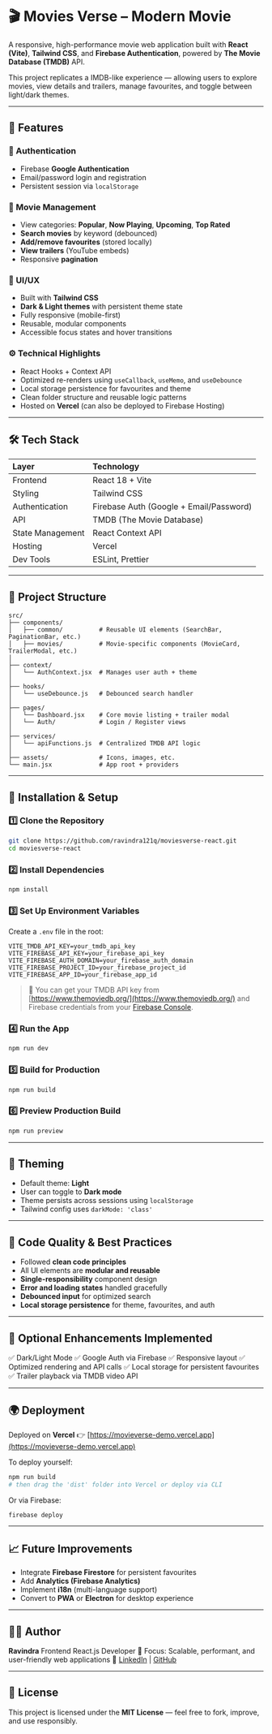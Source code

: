 # 🎬 Movies Verse – Modern Movie

A responsive, high-performance movie  web application built with **React (Vite)**, **Tailwind CSS**, and **Firebase Authentication**, powered by **The Movie Database (TMDB)** API.

This project replicates a IMDB-like experience — allowing users to explore movies, view details and trailers, manage favourites, and toggle between light/dark themes.

---

## 🚀 Features

### 🔐 Authentication
- Firebase **Google Authentication**
- Email/password login and registration
- Persistent session via `localStorage`

### 🎥 Movie Management
- View categories: **Popular**, **Now Playing**, **Upcoming**, **Top Rated**
- **Search movies** by keyword (debounced)
- **Add/remove favourites** (stored locally)
- **View trailers** (YouTube embeds)
- Responsive **pagination**

### 🎨 UI/UX
- Built with **Tailwind CSS**
- **Dark & Light themes** with persistent theme state
- Fully responsive (mobile-first)
- Reusable, modular components
- Accessible focus states and hover transitions

### ⚙️ Technical Highlights
- React Hooks + Context API
- Optimized re-renders using `useCallback`, `useMemo`, and `useDebounce`
- Local storage persistence for favourites and theme
- Clean folder structure and reusable logic patterns
- Hosted on **Vercel** (can also be deployed to Firebase Hosting)

---

## 🛠️ Tech Stack

| Layer | Technology |
|:------|:------------|
| Frontend | React 18 + Vite |
| Styling | Tailwind CSS |
| Authentication | Firebase Auth (Google + Email/Password) |
| API | TMDB (The Movie Database) |
| State Management | React Context API |
| Hosting | Vercel |
| Dev Tools | ESLint, Prettier |

---

## 🧩 Project Structure

```
src/
├── components/
│   ├── common/          # Reusable UI elements (SearchBar, PaginationBar, etc.)
│   ├── movies/          # Movie-specific components (MovieCard, TrailerModal, etc.)
│
├── context/
│   └── AuthContext.jsx  # Manages user auth + theme
│
├── hooks/
│   └── useDebounce.js   # Debounced search handler
│
├── pages/
│   └── Dashboard.jsx    # Core movie listing + trailer modal
│   └── Auth/            # Login / Register views
│
├── services/
│   └── apiFunctions.js  # Centralized TMDB API logic
│
├── assets/              # Icons, images, etc.
└── main.jsx             # App root + providers
```

---

## 🔧 Installation & Setup

### 1️⃣ Clone the Repository
```bash
git clone https://github.com/ravindra121q/moviesverse-react.git
cd moviesverse-react
```

### 2️⃣ Install Dependencies
```bash
npm install
```

### 3️⃣ Set Up Environment Variables
Create a `.env` file in the root:
```
VITE_TMDB_API_KEY=your_tmdb_api_key
VITE_FIREBASE_API_KEY=your_firebase_api_key
VITE_FIREBASE_AUTH_DOMAIN=your_firebase_auth_domain
VITE_FIREBASE_PROJECT_ID=your_firebase_project_id
VITE_FIREBASE_APP_ID=your_firebase_app_id
```

> 🔑 You can get your TMDB API key from [https://www.themoviedb.org/](https://www.themoviedb.org/)
> and Firebase credentials from your [Firebase Console](https://console.firebase.google.com/).

### 4️⃣ Run the App
```bash
npm run dev
```

### 5️⃣ Build for Production
```bash
npm run build
```

### 6️⃣ Preview Production Build
```bash
npm run preview
```

---

## 🌈 Theming

- Default theme: **Light**
- User can toggle to **Dark mode**
- Theme persists across sessions using `localStorage`
- Tailwind config uses `darkMode: 'class'`

---

## 🧠 Code Quality & Best Practices

- Followed **clean code principles**
- All UI elements are **modular and reusable**
- **Single-responsibility** component design
- **Error and loading states** handled gracefully
- **Debounced input** for optimized search
- **Local storage persistence** for theme, favourites, and auth

---

## 🧪 Optional Enhancements Implemented

✅ Dark/Light Mode
✅ Google Auth via Firebase
✅ Responsive layout
✅ Optimized rendering and API calls
✅ Local storage for persistent favourites
✅ Trailer playback via TMDB video API

---

## 🌍 Deployment

Deployed on **Vercel**
👉 [https://movieverse-demo.vercel.app](https://movieverse-demo.vercel.app)

To deploy yourself:
```bash
npm run build
# then drag the 'dist' folder into Vercel or deploy via CLI
```

Or via Firebase:
```bash
firebase deploy
```

---

## 📈 Future Improvements

- Integrate **Firebase Firestore** for persistent favourites
- Add **Analytics (Firebase Analytics)**
- Implement **i18n** (multi-language support)
- Convert to **PWA** or **Electron** for desktop experience

---

## 👨‍💻 Author

**Ravindra**
Frontend React.js Developer
💼 Focus: Scalable, performant, and user-friendly web applications
🔗 [LinkedIn](https://www.linkedin.com/in/ravindra-react-developer/) | [GitHub](https://github.com/ravindra121q)

---

## 📝 License

This project is licensed under the **MIT License** — feel free to fork, improve, and use responsibly.
